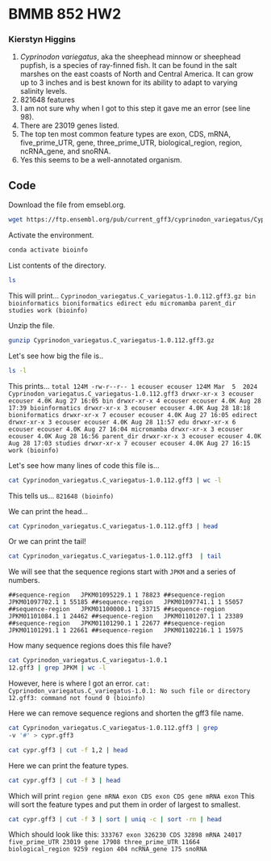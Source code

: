 # **BMMB 852 HW2**
### Kierstyn Higgins
1. *Cyprinodon variegatus*, aka the sheephead minnow or sheephead pupfish, is a species of ray-finned fish. It can be found in the salt marshes on the east coasts of North and Central America.
   It can grow up to 3 inches and is best known for its ability to adapt to varying salinity levels.
2. 821648 features 
3. I am not sure why when I got to this step it gave me an error (see line 98).
4. There are 23019 genes listed.
5. The top ten most common feature types are exon, CDS, mRNA, five_prime_UTR, gene, three_prime_UTR, biological_region, region, ncRNA_gene, and snoRNA.
6. Yes this seems to be a well-annotated organism.

## Code 

Download the file from emsebl.org.

```bash
wget https://ftp.ensembl.org/pub/current_gff3/cyprinodon_variegatus/Cyprinodon_variegatus.C_variegatus-1.0.112.gff3.gz
 ```
Activate the environment.
```bash
conda activate bioinfo
```
List contents of the directory.
```bash
ls
```
This will print...
`
Cyprinodon_variegatus.C_variegatus-1.0.112.gff3.gz
bin
bioinformatics
bioniformatics
edirect
edu
micromamba
parent_dir
studies
work
(bioinfo)
`

Unzip the file.
```bash
gunzip Cyprinodon_variegatus.C_variegatus-1.0.112.gff3.gz
```
Let's see how big the file is..
```bash
ls -l
```
This prints...
`total 124M
-rw-r--r-- 1 ecouser ecouser 124M Mar  5  2024 Cyprinodon_variegatus.C_variegatus-1.0.112.gff3
drwxr-xr-x 3 ecouser ecouser 4.0K Aug 27 16:05 bin
drwxr-xr-x 4 ecouser ecouser 4.0K Aug 28 17:39 bioinformatics
drwxr-xr-x 3 ecouser ecouser 4.0K Aug 28 18:18 bioniformatics
drwxr-xr-x 7 ecouser ecouser 4.0K Aug 27 16:05 edirect
drwxr-xr-x 3 ecouser ecouser 4.0K Aug 28 11:57 edu
drwxr-xr-x 6 ecouser ecouser 4.0K Aug 27 16:04 micromamba
drwxr-xr-x 3 ecouser ecouser 4.0K Aug 28 16:56 parent_dir
drwxr-xr-x 3 ecouser ecouser 4.0K Aug 28 17:03 studies
drwxr-xr-x 7 ecouser ecouser 4.0K Aug 27 16:15 work
(bioinfo)`

Let's see how many lines of code this file is...
```bash
cat Cyprinodon_variegatus.C_variegatus-1.0.112.gff3 | wc -l
```
This tells us...
`821648
(bioinfo)`

We can print the head...
```bash
cat Cyprinodon_variegatus.C_variegatus-1.0.112.gff3 | head
```

Or we can print the tail!
```bash
cat Cyprinodon_variegatus.C_variegatus-1.0.112.gff3  | tail
```
We will see that the sequence regions start with `JPKM` and a series of numbers.

`##sequence-region   JPKM01095229.1 1 78823
##sequence-region   JPKM01097702.1 1 55185
##sequence-region   JPKM01097741.1 1 55057
##sequence-region   JPKM01100000.1 1 33715
##sequence-region   JPKM01101084.1 1 24462
##sequence-region   JPKM01101207.1 1 23389
##sequence-region   JPKM01101290.1 1 22677
##sequence-region   JPKM01101291.1 1 22661
##sequence-region   JPKM01102216.1 1 15975`

How many sequence regions does this file have?
```bash
cat Cyprinodon_variegatus.C_variegatus-1.0.1
12.gff3 | grep JPKM | wc -l
```
However, here is where I got an error. 
`cat: Cyprinodon_variegatus.C_variegatus-1.0.1: No such file or directory
12.gff3: command not found
0
(bioinfo)`

Here we can remove sequence regions and shorten the gff3 file name.
 ```bash
 cat Cyprinodon_variegatus.C_variegatus-1.0.112.gff3 | grep
-v '#' > cypr.gff3

cat cypr.gff3 | cut -f 1,2 | head
```
Here we can print the feature types.
```bash
cat cypr.gff3 | cut -f 3 | head
```
Which will print
`
region
gene
mRNA
exon
CDS
exon
CDS
gene
mRNA
exon
`
This will sort the feature types and put them in order of largest to smallest.
```bash
cat cypr.gff3 | cut -f 3 | sort | uniq -c | sort -rn | head
```
Which should look like this:
`
 333767 exon
 326230 CDS
  32898 mRNA
  24017 five_prime_UTR
  23019 gene
  17908 three_prime_UTR
  11664 biological_region
   9259 region
    404 ncRNA_gene
    175 snoRNA
`

